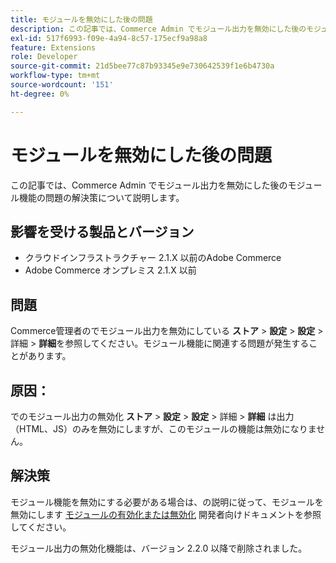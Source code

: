 ```yaml
---
title: モジュールを無効にした後の問題
description: この記事では、Commerce Admin でモジュール出力を無効にした後のモジュール機能の問題の解決策について説明します。
exl-id: 517f6993-f09e-4a94-8c57-175ecf9a98a8
feature: Extensions
role: Developer
source-git-commit: 21d5bee77c87b93345e9e730642539f1e6b4730a
workflow-type: tm+mt
source-wordcount: '151'
ht-degree: 0%

---
```


# モジュールを無効にした後の問題

この記事では、Commerce Admin でモジュール出力を無効にした後のモジュール機能の問題の解決策について説明します。

## 影響を受ける製品とバージョン

* クラウドインフラストラクチャー 2.1.X 以前のAdobe Commerce
* Adobe Commerce オンプレミス 2.1.X 以前

## 問題

Commerce管理者のでモジュール出力を無効にしている **ストア** > **設定** > **設定** > 詳細 > **詳細**&#x200B;を参照してください。モジュール機能に関連する問題が発生することがあります。

## 原因：

でのモジュール出力の無効化 **ストア** > **設定** > **設定** > 詳細 > **詳細** は出力（HTML、JS）のみを無効にしますが、このモジュールの機能は無効になりません。

## 解決策

モジュール機能を無効にする必要がある場合は、の説明に従って、モジュールを無効にします [モジュールの有効化または無効化](https://devdocs.magento.com/guides/v2.1/install-gde/install/cli/install-cli-subcommands-enable.html) 開発者向けドキュメントを参照してください。

モジュール出力の無効化機能は、バージョン 2.2.0 以降で削除されました。
